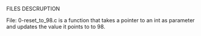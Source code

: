 FILES DESCRUPTION

File: 0-reset_to_98.c is a function that takes a pointer to an int as parameter and updates the value it points to to 98.



